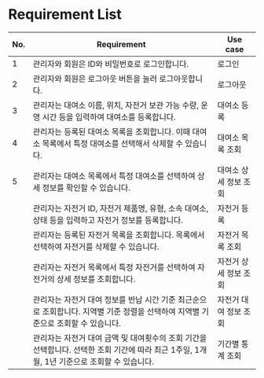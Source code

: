 # Requirement List

| No. | Requirement | Use case |
| --- | ----------- | -------- |
| 1   | 관리자와 회원은 ID와 비밀번호로 로그인합니다. | 로그인 |
| 2   | 관리자와 회원은 로그아웃 버튼을 눌러 로그아웃합니다. | 로그아웃 |
| 3   | 관리자는 대여소 이름, 위치, 자전거 보관 가능 수량, 운영 시간 등을 입력하여 대여소를 등록합니다. | 대여소 등록 |
| 4   | 관리자는 등록된 대여소 목록을 조회합니다. 이때 대여소 목록에서 특정 대여소를 선택해서 삭제할 수 있습니다. | 대여소 목록 조회 |
| 5   | 관리자는 대여소 목록에서 특정 대여소를 선택하여 상세 정보를 확인할 수 있습니다. | 대여소 상세 정보 조회 |
|  | 관리자는 자전거 ID, 자전거 제품명, 유형, 소속 대여소, 상태 등을 입력하고 자전거 정보를 등록합니다.| 자전거 등록|
|  | 관리자는 등록된 자전거 목록을 조회합니다. 목록에서 선택하여 자전거를 삭제할 수 있습니다. | 자전거 목록 조회 |
|  | 관리자는 자전거 목록에서 특정 자전거를 선택하여 자전거의 상세 정보를 조회합니다. | 자전거 상세 정보 조회 |
|  | 관리자는 자전거 대여 정보를 반납 시간 기준 최근순으로 조회합니다. 지역별 기준 정렬을 선택하여 지역별 기준으로 조회할 수 있습니다. | 자전거 대여 정보 조회 |
|  | 관리자는 자전거 대여 금액 및 대여횟수의 조회 기간을 선택합니다. 선택한 조회 기간에 따라 최근 1주일, 1개월, 1년 기준으로 조회할 수 있습니다. | 기간별 통계 조회 |

